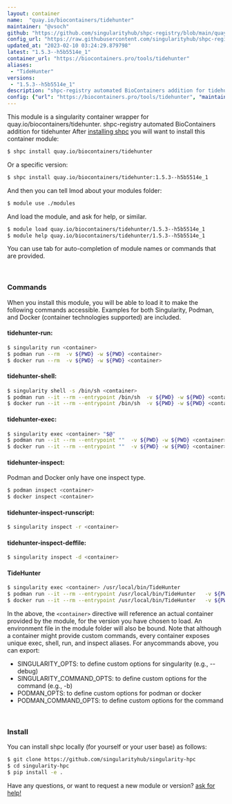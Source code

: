 ```yaml
---
layout: container
name:  "quay.io/biocontainers/tidehunter"
maintainer: "@vsoch"
github: "https://github.com/singularityhub/shpc-registry/blob/main/quay.io/biocontainers/tidehunter/container.yaml"
config_url: "https://raw.githubusercontent.com/singularityhub/shpc-registry/main/quay.io/biocontainers/tidehunter/container.yaml"
updated_at: "2023-02-10 03:24:29.879798"
latest: "1.5.3--h5b5514e_1"
container_url: "https://biocontainers.pro/tools/tidehunter"
aliases:
 - "TideHunter"
versions:
 - "1.5.3--h5b5514e_1"
description: "shpc-registry automated BioContainers addition for tidehunter"
config: {"url": "https://biocontainers.pro/tools/tidehunter", "maintainer": "@vsoch", "description": "shpc-registry automated BioContainers addition for tidehunter", "latest": {"1.5.3--h5b5514e_1": "sha256:31584417a87d80a58d58623648ad5ae8f9c383769fbc92e8a2c4a503d85754a4"}, "tags": {"1.5.3--h5b5514e_1": "sha256:31584417a87d80a58d58623648ad5ae8f9c383769fbc92e8a2c4a503d85754a4"}, "docker": "quay.io/biocontainers/tidehunter", "aliases": {"TideHunter": "/usr/local/bin/TideHunter"}}
---
```


This module is a singularity container wrapper for quay.io/biocontainers/tidehunter.
shpc-registry automated BioContainers addition for tidehunter
After [installing shpc](#install) you will want to install this container module:


```bash
$ shpc install quay.io/biocontainers/tidehunter
```

Or a specific version:

```bash
$ shpc install quay.io/biocontainers/tidehunter:1.5.3--h5b5514e_1
```

And then you can tell lmod about your modules folder:

```bash
$ module use ./modules
```

And load the module, and ask for help, or similar.

```bash
$ module load quay.io/biocontainers/tidehunter/1.5.3--h5b5514e_1
$ module help quay.io/biocontainers/tidehunter/1.5.3--h5b5514e_1
```

You can use tab for auto-completion of module names or commands that are provided.

<br>

### Commands

When you install this module, you will be able to load it to make the following commands accessible.
Examples for both Singularity, Podman, and Docker (container technologies supported) are included.

#### tidehunter-run:

```bash
$ singularity run <container>
$ podman run --rm  -v ${PWD} -w ${PWD} <container>
$ docker run --rm  -v ${PWD} -w ${PWD} <container>
```

#### tidehunter-shell:

```bash
$ singularity shell -s /bin/sh <container>
$ podman run --it --rm --entrypoint /bin/sh  -v ${PWD} -w ${PWD} <container>
$ docker run --it --rm --entrypoint /bin/sh  -v ${PWD} -w ${PWD} <container>
```

#### tidehunter-exec:

```bash
$ singularity exec <container> "$@"
$ podman run --it --rm --entrypoint ""  -v ${PWD} -w ${PWD} <container> "$@"
$ docker run --it --rm --entrypoint ""  -v ${PWD} -w ${PWD} <container> "$@"
```

#### tidehunter-inspect:

Podman and Docker only have one inspect type.

```bash
$ podman inspect <container>
$ docker inspect <container>
```

#### tidehunter-inspect-runscript:

```bash
$ singularity inspect -r <container>
```

#### tidehunter-inspect-deffile:

```bash
$ singularity inspect -d <container>
```


#### TideHunter

```bash
$ singularity exec <container> /usr/local/bin/TideHunter
$ podman run --it --rm --entrypoint /usr/local/bin/TideHunter   -v ${PWD} -w ${PWD} <container> -c " $@"
$ docker run --it --rm --entrypoint /usr/local/bin/TideHunter   -v ${PWD} -w ${PWD} <container> -c " $@"
```



In the above, the `<container>` directive will reference an actual container provided
by the module, for the version you have chosen to load. An environment file in the
module folder will also be bound. Note that although a container
might provide custom commands, every container exposes unique exec, shell, run, and
inspect aliases. For anycommands above, you can export:

 - SINGULARITY_OPTS: to define custom options for singularity (e.g., --debug)
 - SINGULARITY_COMMAND_OPTS: to define custom options for the command (e.g., -b)
 - PODMAN_OPTS: to define custom options for podman or docker
 - PODMAN_COMMAND_OPTS: to define custom options for the command

<br>

### Install

You can install shpc locally (for yourself or your user base) as follows:

```bash
$ git clone https://github.com/singularityhub/singularity-hpc
$ cd singularity-hpc
$ pip install -e .
```

Have any questions, or want to request a new module or version? [ask for help!](https://github.com/singularityhub/singularity-hpc/issues)